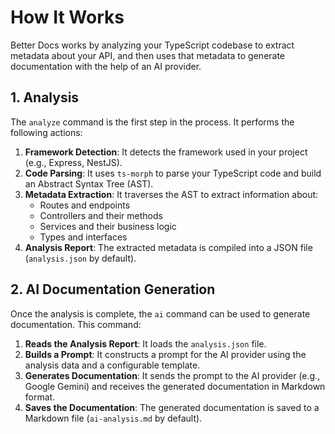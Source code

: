 # How It Works

Better Docs works by analyzing your TypeScript codebase to extract metadata about your API, and then uses that metadata to generate documentation with the help of an AI provider.

## 1. Analysis

The `analyze` command is the first step in the process. It performs the following actions:

1.  **Framework Detection**: It detects the framework used in your project (e.g., Express, NestJS).
2.  **Code Parsing**: It uses `ts-morph` to parse your TypeScript code and build an Abstract Syntax Tree (AST).
3.  **Metadata Extraction**: It traverses the AST to extract information about:
    -   Routes and endpoints
    -   Controllers and their methods
    -   Services and their business logic
    -   Types and interfaces
4.  **Analysis Report**: The extracted metadata is compiled into a JSON file (`analysis.json` by default).

## 2. AI Documentation Generation

Once the analysis is complete, the `ai` command can be used to generate documentation. This command:

1.  **Reads the Analysis Report**: It loads the `analysis.json` file.
2.  **Builds a Prompt**: It constructs a prompt for the AI provider using the analysis data and a configurable template.
3.  **Generates Documentation**: It sends the prompt to the AI provider (e.g., Google Gemini) and receives the generated documentation in Markdown format.
4.  **Saves the Documentation**: The generated documentation is saved to a Markdown file (`ai-analysis.md` by default).
